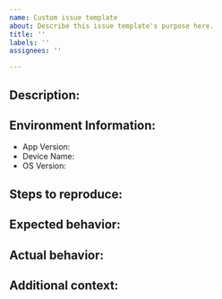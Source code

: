 ```yaml
---
name: Custom issue template
about: Describe this issue template's purpose here.
title: ''
labels: ''
assignees: ''

---
```


## Description:

## Environment Information:
- App Version:
- Device Name:
- OS Version:

## Steps to reproduce:

## Expected behavior:

## Actual behavior:

## Additional context:

